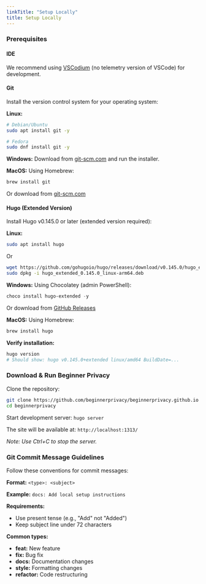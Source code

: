 ```yaml
---
linkTitle: "Setup Locally"
title: Setup Locally
---
```

### Prerequisites
#### IDE
We recommend using [VSCodium](https://vscodium.com/) (no telemetry version of VSCode) for development.

#### Git
Install the version control system for your operating system:

**Linux:**
```bash
# Debian/Ubuntu
sudo apt install git -y

# Fedora
sudo dnf install git -y
```

**Windows:**
Download from [git-scm.com](https://git-scm.com/downloads/win) and run the installer.

**MacOS:**
Using Homebrew:
```bash
brew install git
```
Or download from [git-scm.com](https://git-scm.com/downloads/mac)

#### Hugo (Extended Version)
Install Hugo v0.145.0 or later (extended version required):

**Linux:**
```bash
sudo apt install hugo
```
Or
```bash
wget https://github.com/gohugoio/hugo/releases/download/v0.145.0/hugo_extended_0.145.0_linux-arm64.deb
sudo dpkg -i hugo_extended_0.145.0_linux-arm64.deb
```

**Windows:**
Using Chocolatey (admin PowerShell):

```powershell
choco install hugo-extended -y
```
Or download from [GitHub Releases](https://github.com/gohugoio/hugo/releases)

**MacOS:**
Using Homebrew:
```bash
brew install hugo
```

**Verify installation:**
```bash
hugo version
# Should show: hugo v0.145.0+extended linux/amd64 BuildDate=...
```

### Download & Run Beginner Privacy
Clone the repository:
```bash
git clone https://github.com/beginnerprivacy/beginnerprivacy.github.io
cd beginnerprivacy
```

Start development server:
`hugo server`

The site will be available at:
`http://localhost:1313/`

*Note: Use Ctrl+C to stop the server.*

### Git Commit Message Guidelines
Follow these conventions for commit messages:

**Format:**
`<type>: <subject>`

**Example:**
`docs: Add local setup instructions`

**Requirements:**
- Use present tense (e.g., "Add" not "Added")
- Keep subject line under 72 characters

**Common types:**
- **feat:** New feature
- **fix:** Bug fix
- **docs:** Documentation changes
- **style:** Formatting changes
- **refactor:** Code restructuring
